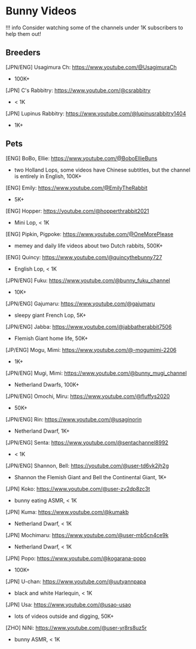 # Bunny Videos

!!! info
    Consider watching some of the channels under 1K subscribers to help them out!

## Breeders

[JPN/ENG] Usagimura Ch: https://www.youtube.com/@UsagimuraCh
- 100K+

[JPN] C's Rabbitry: https://www.youtube.com/@csrabbitry
- < 1K

[JPN] Lupinus Rabbitry: https://www.youtube.com/@lupinusrabbitry1404
- 1K+

## Pets

[ENG] BoBo, Ellie: https://www.youtube.com/@BoboEllieBuns
- two Holland Lops, some videos have Chinese subtitles, but the channel is entirely in English, 100K+

[ENG] Emily: https://www.youtube.com/@EmilyTheRabbit
- 5K+

[ENG] Hopper: https://youtube.com/@hopperthrabbit2021
- Mini Lop, < 1K

[ENG] Pipkin, Pigpoke: https://www.youtube.com/@OneMorePlease
- memey and daily life videos about two Dutch rabbits, 500K+

[ENG] Quincy: https://www.youtube.com/@quincythebunny727
- English Lop, < 1K

[JPN/ENG] Fuku: https://www.youtube.com/@bunny_fuku_channel
- 10K+

[JPN/ENG] Gajumaru: https://www.youtube.com/@gajumaru
- sleepy giant French Lop, 5K+

[JPN/ENG] Jabba: https://www.youtube.com/@jabbatherabbit7506
- Flemish Giant home life, 50K+

[JP/ENG] Mogu, Mimi: https://www.youtube.com/@-mogumimi-2206
- 1K+

[JPN/ENG] Mugi, Mimi: https://www.youtube.com/@bunny_mugi_channel
- Netherland Dwarfs, 100K+

[JPN/ENG] Omochi, Miru: https://www.youtube.com/@fluffys2020
- 50K+

[JPN/ENG] Rin: https://www.youtube.com/@usaginorin
- Netherland Dwarf, 1K+

[JPN/ENG] Senta: https://www.youtube.com/@sentachannel8992
- < 1K

[JPN/ENG] Shannon, Bell: https://youtube.com/@user-td6vk2jh2g
- Shannon the Flemish Giant and Bell the Continental Giant, 1K+

[JPN] Koko: https://www.youtube.com/@user-zv2dp8zc3t
- bunny eating ASMR, < 1K

[JPN] Kuma: https://www.youtube.com/@kumakb
- Netherland Dwarf, < 1K

[JPN] Mochimaru: https://www.youtube.com/@user-mb5cn4ce9k
- Netherland Dwarf, < 1K

[JPN] Popo: https://www.youtube.com/@kogarana-popo
- 100K+

[JPN] U-chan: https://www.youtube.com/@uutyannpapa
- black and white Harlequin, < 1K

[JPN] Usa: https://www.youtube.com/@usao-usao
- lots of videos outside and digging, 50K+

[ZHO] NiNi: https://www.youtube.com/@user-yr8rs8uz5r
- bunny ASMR, < 1K
